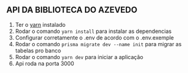 <h2>API DA BIBLIOTECA DO AZEVEDO</h2>

<ol> 
    <li>Ter o <a href="https://classic.yarnpkg.com/lang/en/docs/install/#windows-stable">yarn</a> instalado</li>
    <li>Rodar o comando <code>yarn install</code> para instalar as dependencias</li>
    <li>Configurar corretamente o .env de acordo com o .env.exemple</li>
    <li>Rodar o comando <code>prisma migrate dev --name init</code> para migrar as tabelas pro banco</li>
    <li>Rodar o comando <code>yarn dev</code> para iniciar a aplicação</li>
    <li>Api roda na porta 3000</li>
</ol>